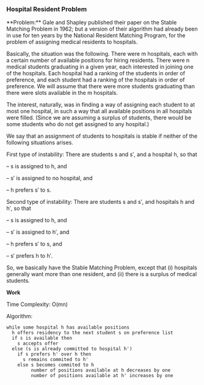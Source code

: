 <h3>Hospital Resident Problem</h3>
**Problem:** Gale and Shapley published their paper on the Stable Matching Problem in 1962; but a version of their algorithm had already been in use for ten years by the National Resident Matching Program, for the problem of assigning medical residents to hospitals.

Basically, the situation was the following. There were m hospitals, each with a certain number of available positions for hiring residents. There were n medical students graduating in a given year, each interested in joining one of the hospitals. Each hospital had a ranking of the students in order of preference, and each student had a ranking of the hospitals in order of preference. We will assume that there were more students graduating than there were slots available in the m hospitals.

The interest, naturally, was in finding a way of assigning each student to at most one hospital, in such a way that all available positions in all hospitals were filled. (Since we are assuming a surplus of students, there would be some students who do not get assigned to any hospital.)

We say that an assignment of students to hospitals is stable if neither of the following situations arises.

First type of instability: There are students s and s′, and a hospital h, so that

– s is assigned to h, and

– s′ is assigned to no hospital, and

– h prefers s′ to s.

Second type of instability: There are students s and s′, and hospitals h and h′, so that

– s is assigned to h, and

– s′ is assigned to h′, and

– h prefers s′ to s, and

– s′ prefers h to h′.

So, we basically have the Stable Matching Problem, except that (i) hospitals generally want more than one resident, and (ii) there is a surplus of medical students.

**Work**

Time Complexity: O(mn)

Algorithm: 
  ```
  while some hospital h has available positions
    h offers residency to the next student s on preference list
    if s is available then
      s accepts offer
    else (s is already committed to hospital h') 
      if s prefers h' over h then
        s remains commited to h'
      else s becomes commited to h
           number of positions available at h decreases by one
           number of positions available at h' increases by one
  ```
